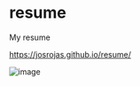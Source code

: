 # resume
My resume

https://josrojas.github.io/resume/

![image](https://github.com/user-attachments/assets/baa92da1-2e8e-4847-ba3c-75e53be9769f)

